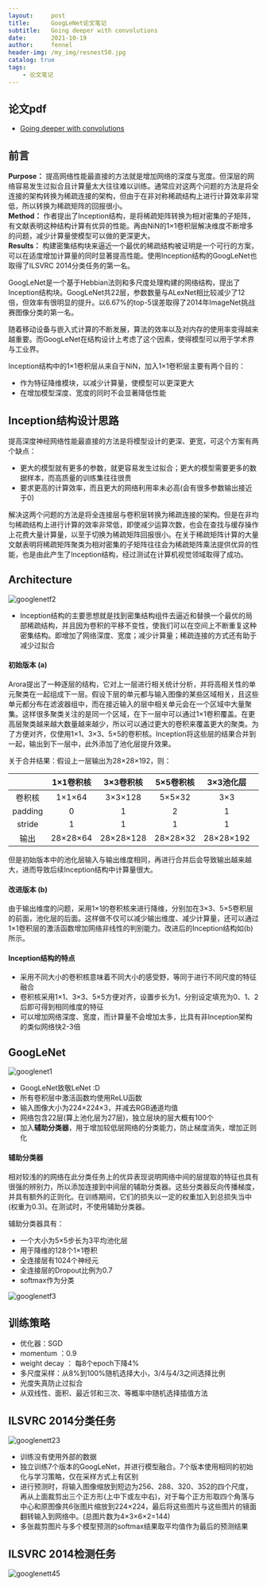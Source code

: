 ```yaml
---
layout:     post
title:      GoogLeNet论文笔记
subtitle:   Going deeper with convolutions
date:       2021-10-19
author:     fennel
header-img: /my_img/resnest50.jpg
catalog: true
tags:
    - 论文笔记
---
```


## 论文pdf

- [Going deeper with convolutions](/paper/googlenet.pdf)

## 前言

**Purpose：** 提高网络性能最直接的方法就是增加网络的深度与宽度。但深层的网络容易发生过拟合且计算量太大往往难以训练。通常应对这两个问题的方法是将全连接的架构转换为稀疏连接的架构，但由于在非对称稀疏结构上进行计算效率非常低，所以转换为稀疏矩阵的回报很小。 <br>
**Method：** 作者提出了Inception结构，是将稀疏矩阵转换为相对密集的子矩阵，有文献表明这种结构计算有优异的性能。再由NiN的1×1卷积层解决维度不断增多的问题，减少计算量使模型可以做的更深更大。 <br>
**Results：** 构建密集结构块来逼近一个最优的稀疏结构被证明是一个可行的方案，可以在适度增加计算量的同时显著提高性能。使用Inception结构的GoogLeNet也取得了ILSVRC 2014分类任务的第一名。<br>

GoogLeNet是一个基于Hebbian法则和多尺度处理构建的网络结构，提出了Inception结构块。GoogLeNet共22层，参数数量与ALexNet相比较减少了12倍，但效率有很明显的提升。以6.67%的top-5误差取得了2014年ImageNet挑战赛图像分类的第一名。<br>

随着移动设备与嵌入式计算的不断发展，算法的效率以及对内存的使用率变得越来越重要。而GoogLeNet在结构设计上考虑了这个因素，使得模型可以用于学术界与工业界。

Inception结构中的1×1卷积层从来自于NiN，加入1×1卷积层主要有两个目的：

- 作为特征降维模块，以减少计算量，使模型可以更深更大
- 在增加模型深度、宽度的同时不会显著降低性能

## Inception结构设计思路

提高深度神经网络性能最直接的方法是将模型设计的更深、更宽，可这个方案有两个缺点：

- 更大的模型就有更多的参数，就更容易发生过拟合；更大的模型需要更多的数据样本，而高质量的训练集往往很贵
- 要求更高的计算效率，而且更大的网络利用率未必高(会有很多参数输出接近于0)

解决这两个问题的方法是将全连接层与卷积层转换为稀疏连接的架构。但是在非均匀稀疏结构上进行计算的效率非常低，即使减少运算次数，也会在查找与缓存操作上花费大量计算量，以至于切换为稀疏矩阵回报很小。在关于稀疏矩阵计算的大量文献表明将稀疏矩阵聚类为相对密集的子矩阵往往会为稀疏矩阵乘法提供优异的性能，也是由此产生了Inception结构，经过测试在计算机视觉领域取得了成功。

## Architecture

![googlenetf2](/my_img/googlenetf2.png)

- Inception结构的主要思想就是找到密集结构组件去逼近和替换一个最优的局部稀疏结构，并且因为卷积的平移不变性，使我们可以在空间上不断重复这种密集结构。即增加了网络深度、宽度；减少计算量；稀疏连接的方式还有助于减少过拟合

#### 初始版本 (a)

Arora提出了一种逐层的结构，它对上一层进行相关统计分析，并将高相关性的单元聚类在一起组成下一层。假设下层的单元都与输入图像的某些区域相关，且这些单元都分布在滤波器组中，而在接近输入的层中相关单元会在一个区域中大量聚集。这样很多聚类关注的是同一个区域，在下一层中可以通过1×1卷积覆盖。在更高层聚类越来越大数量越来越少，所以可以通过更大的卷积来覆盖更大的聚类。为了方便对齐，仅使用1×1、3×3、5×5的卷积核。Inception将这些层的结果合并到一起，输出到下一层中，此外添加了池化层提升效果。<br>

关于合并结果：假设上一层输出为28×28×192，则：

|  | 1×1卷积核 | 3×3卷积核 | 5×5卷积核 | 3×3池化层 | 合并 |
|:---:| :---: | :---: | :---: | :----: | :---: |
| 卷积核 | 1×1×64 | 3×3×128 | 5×5×32 | 3×3 |  |
| padding | 0 | 1 | 2 | 1 | |
| stride | 1 | 1 | 1 | 1 | |
| 输出 | 28×28×64 | 28×28×128 | 28×28×32 | 28×28×192 | 28×28×416 |

但是初始版本中的池化层输入与输出维度相同，再进行合并后会导致输出越来越大，进而导致后续Inception结构中计算量很大。<br>

#### 改进版本 (b)

由于输出维度的问题，采用1×1的卷积核来进行降维，分别加在3×3、5×5卷积层的前面，池化层的后面。这样做不仅可以减少输出维度、减少计算量，还可以通过1×1卷积层的激活函数增加网络非线性的判别能力。改进后的Inception结构如(b)所示。

#### Inception结构的特点

- 采用不同大小的卷积核意味着不同大小的感受野，等同于进行不同尺度的特征融合
- 卷积核采用1×1、3×3、5×5方便对齐，设置步长为1，分别设定填充为0、1、2后即可得到相同维度的特征
- 可以增加网络深度、宽度，而计算量不会增加太多，比具有非Inception架构的类似网络快2-3倍

## GoogLeNet

![googlenet1](/my_img/googlenet1.png)

- GoogLeNet致敬LeNet :D
- 所有卷积层中激活函数均使用ReLU函数
- 输入图像大小为224×224×3，并减去RGB通道均值
- 网络包含22层(算上池化层为27层)，独立层块的层大概有100个
- 加入**辅助分类器**，用于增加较低层网络的分类能力，防止梯度消失，增加正则化

#### 辅助分类器

相对较浅的的网络在此分类任务上的优异表现说明网络中间的层提取的特征也具有很强的辨别力，所以添加连接到中间层的辅助分类器。这些分类器反向传播梯度，并具有额外的正则化。在训练期间，它们的损失以一定的权重加入到总损失当中(权重为0.3)。在测试时，不使用辅助分类器。<br>

辅助分类器具有：
- 一个大小为5×5步长为3平均池化层
- 用于降维的128个1×1卷积
- 全连接层有1024个神经元
- 全连接层的Dropout比例为0.7
- softmax作为分类

![googlenetf3](/my_img/googlenetf3.png)

## 训练策略

- 优化器：SGD
- momentum ：0.9
- weight decay ： 每8个epoch下降4%
- 多尺度采样：从8%到100%随机选择大小，3/4与4/3之间选择比例
- 光度失真防止过拟合
- 从双线性、面积、最近邻和三次、等概率中随机选择插值方法

## ILSVRC 2014分类任务

![googlenett23](/my_img/googlenett23.png)

- 训练没有使用外部的数据
- 独立训练7个版本的GoogLeNet，并进行模型融合。7个版本使用相同的初始化与学习策略，仅在采样方式上有区别
- 进行预测时，将输入图像缩放到短边为256、288、320、352的四个尺度，再从上面裁剪出三个正方形(上中下或左中右)，对于每个正方形取四个角落与中心和原图像共6张图片缩放到224×224，最后将这些图片与这些图片的镜面翻转输入到网络中。(总图片数为4×3×6×2=144)
- 多张裁剪图片与多个模型预测的softmax结果取平均值作为最后的预测结果

## ILSVRC 2014检测任务

![googlenett45](/my_img/googlenett45.png)
